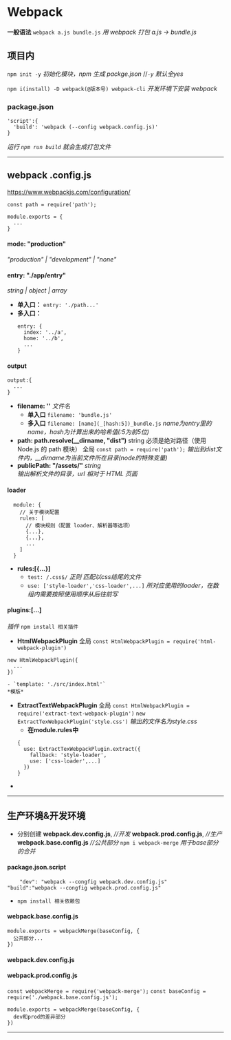 # Webpack

**一般语法**
`webpack a.js bundle.js`
*用 webpack 打包 a.js -> bundle.js*

## 项目内
`npm init -y`
*初始化模块，npm 生成 packge.json*
//*`-y` 默认全yes*

`npm i(install) -D webpack(@版本号) webpack-cli`
*开发环境下安装 webpack*

### package.json
```
'script':{
  'build': 'webpack (--config webpack.config.js)'
}
```
*运行 `npm run build` 就会生成打包文件*
***

## webpack .config.js
https://www.webpackjs.com/configuration/
```
const path = require('path');

module.exports = {
  ...
}
```
#### mode: "production"
*"production" | "development" | "none"*

#### entry: "./app/entry"
*string | object | array*  
- **单入口：**
  `entry: './path...'`
- **多入口：**
  ```
  entry: {
    index: '../a',
    home: '../b',
    ...
  }
  ```
#### output
```
output:{
  ...
}
```
  - **filename: ''**
  *文件名*
    - **单入口**
    `filename: 'bundle.js'`
    - **多入口**
    `filename: [name](_[hash:5])_bundle.js`
    *name为entry里的name，hash为计算出来的哈希值(:5为前5位)*
  - **path: path.resolve(__dirname, "dist")**
  string 必须是绝对路径（使用 Node.js 的 path 模块）
  全局 `const path = require('path');`
  *输出到dist文件内，__dirname为当前文件所在目录(node的特殊变量)*
  - **publicPath: "/assets/"**
  *string*    
  *输出解析文件的目录，url 相对于 HTML 页面*


#### loader
```
  module: {
    // 关于模块配置
    rules: [
      // 模块规则（配置 loader、解析器等选项）
      {...},
      {...},
      ...
    ]
  }
```
  - **rules:[{...}]**
    - `test: /.css$/`
    *正则*
    *匹配以css结尾的文件*
    - `use: ['style-loader','css-loader',...]`
    *所对应使用的loader，在数组内需要按照使用顺序从后往前写*







#### plugins:[...]
*插件*
`npm install 相关插件`  
  - **HtmlWebpackPlugin**
  全局 `const HtmlWebpackPlugin = require('html-webpack-plugin')`
  ```
  new HtmlWebpackPlugin({
    ...
  })
  ```
    - `template: './src/index.html'`
    *模版*
  - **ExtractTextWebpackPlugin**
  全局 `const HtmlWebpackPlugin = require('extract-text-webpack-plugin')`
  `new ExtractTexWebpackPlugin('style.css')`
  *输出的文件名为style.css*
    - **在module.rules中**
    ```
    {
      use: ExtractTexWebpackPlugin.extract({
        fallback: 'style-loader',
        use: ['css-loader',...]
      })
    }
    ```
  - 

***
## 生产环境&开发环境
- 分别创建
**webpack.dev.config.js**, *//开发*
**webpack.prod.config.js**, *//生产*
**webpack.base.config.js** *//公共部分*
`npm i webpack-merge`
*用于base部分的合并*
#### package.json.script
`    "dev": "webpack --congfig webpack.dev.config.js"`    
`"build":"webpack --congfig webpack.prod.config.js"`

- `npm install 相关依赖包`
#### webpack.base.config.js
```
module.exports = webpackMerge(baseConfig, {
  公共部分...
})
```

#### webpack.dev.config.js
#### webpack.prod.config.js

  `const webpackMerge = require('webpack-merge');`
  `const baseConfig = require('./webpack.base.config.js');`
```
module.exports = webpackMerge(baseConfig, {
  dev和prod的差异部分
})
```
***
